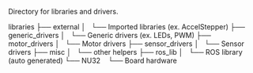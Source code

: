 Directory for libraries and drivers.

libraries
├── external
│   └── Imported libraries (ex. AccelStepper)
├── generic_drivers
│   └── Generic drivers (ex. LEDs, PWM)
├── motor_drivers
│   └── Motor drivers
├── sensor_drivers
│   └── Sensor drivers
├── misc
│   └── other helpers
├── ros_lib
│   └── ROS library (auto generated)
└── NU32
    └── Board hardware
